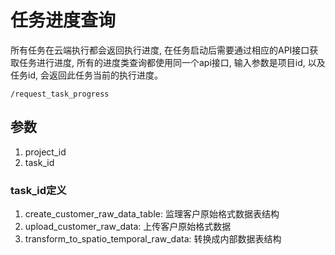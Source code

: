 # 任务进度查询

所有任务在云端执行都会返回执行进度, 在任务启动后需要通过相应的API接口获取任务进行进度, 所有的进度类查询都使用同一个api接口, 输入参数是项目id, 以及任务id, 会返回此任务当前的执行进度。

```
/request_task_progress
```

## 参数

1. project_id
2. task_id

### task_id定义

1. create_customer_raw_data_table: 监理客户原始格式数据表结构
2. upload_customer_raw_data: 上传客户原始格式数据
3. transform_to_spatio_temporal_raw_data: 转换成内部数据表结构
